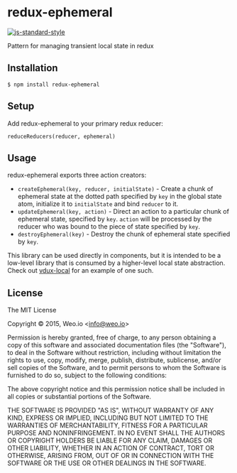 
# redux-ephemeral

[![js-standard-style](https://img.shields.io/badge/code%20style-standard-brightgreen.svg?style=flat)](https://github.com/feross/standard)

Pattern for managing transient local state in redux

## Installation

    $ npm install redux-ephemeral

## Setup

Add redux-ephemeral to your primary redux reducer:

`reduceReducers(reducer, ephemeral)`

## Usage

redux-ephemeral exports three action creators:

  * `createEphemeral(key, reducer, initialState)` - Create a chunk of ephemeral state at the dotted path specified by `key` in the global state atom, initialize it to `initialState` and bind `reducer` to it.
  * `updateEphemeral(key, action)` - Direct an action to a particular chunk of ephemeral state, specified by `key`.  `action` will be processed by the reducer who was bound to the piece of state specified by `key`.
  * `destroyEphemeral(key)` - Destroy the chunk of ephemeral state specified by `key`.

This library can be used directly in components, but it is intended to be a low-level library that is consumed by a higher-level local state abstraction.  Check out [vdux-local](https://github.com/ashaffer/vdux-local) for an example of one such.

## License

The MIT License

Copyright &copy; 2015, Weo.io &lt;info@weo.io&gt;

Permission is hereby granted, free of charge, to any person obtaining a copy of this software and associated documentation files (the "Software"), to deal in the Software without restriction, including without limitation the rights to use, copy, modify, merge, publish, distribute, sublicense, and/or sell copies of the Software, and to permit persons to whom the Software is furnished to do so, subject to the following conditions:

The above copyright notice and this permission notice shall be included in all copies or substantial portions of the Software.

THE SOFTWARE IS PROVIDED "AS IS", WITHOUT WARRANTY OF ANY KIND, EXPRESS OR IMPLIED, INCLUDING BUT NOT LIMITED TO THE WARRANTIES OF MERCHANTABILITY, FITNESS FOR A PARTICULAR PURPOSE AND NONINFRINGEMENT. IN NO EVENT SHALL THE AUTHORS OR COPYRIGHT HOLDERS BE LIABLE FOR ANY CLAIM, DAMAGES OR OTHER LIABILITY, WHETHER IN AN ACTION OF CONTRACT, TORT OR OTHERWISE, ARISING FROM, OUT OF OR IN CONNECTION WITH THE SOFTWARE OR THE USE OR OTHER DEALINGS IN THE SOFTWARE.
